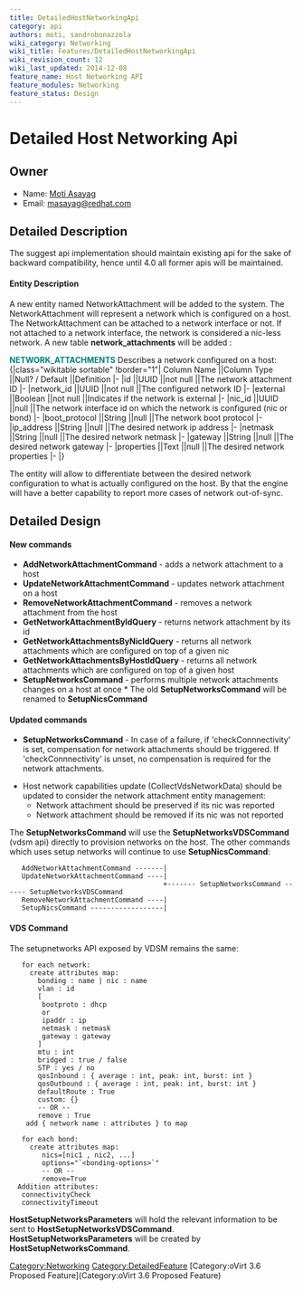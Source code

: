 ```yaml
---
title: DetailedHostNetworkingApi
category: api
authors: moti, sandrobonazzola
wiki_category: Networking
wiki_title: Features/DetailedHostNetworkingApi
wiki_revision_count: 12
wiki_last_updated: 2014-12-08
feature_name: Host Networking API
feature_modules: Networking
feature_status: Design
---
```


# Detailed Host Networking Api

## Owner

*   Name: [ Moti Asayag](User:masayag)
*   Email: masayag@redhat.com

## Detailed Description

The suggest api implementation should maintain existing api for the sake of backward compatibility, hence until 4.0 all former apis will be maintained.

#### Entity Description

A new entity named NetworkAttachment will be added to the system. The NetworkAttachment will represent a network which is configured on a host.
The NetworkAttachment can be attached to a network interface or not. If not attached to a network interface, the network is considered a nic-less network. A new table **network_attachments** will be added :

<span style="color:Teal">**NETWORK_ATTACHMENTS**</span> Describes a network configured on a host:
{|class="wikitable sortable" !border="1"| Column Name ||Column Type ||Null? / Default ||Definition |- |id ||UUID ||not null ||The network attachment ID |- |network_id ||UUID ||not null ||The configured network ID |- |external ||Boolean ||not null ||Indicates if the network is external |- |nic_id ||UUID ||null ||The network interface id on which the network is configured (nic or bond) |- |boot_protocol ||String ||null ||The network boot protocol |- |ip_address ||String ||null ||The desired network ip address |- |netmask ||String ||null ||The desired network netmask |- |gateway ||String ||null ||The desired network gateway |- |properties ||Text ||null ||The desired network properties |- |}

The entity will allow to differentiate between the desired network configuration to what is actually configured on the host.
By that the engine will have a better capability to report more cases of network out-of-sync.

## Detailed Design

#### New commands

*   **AddNetworkAttachmentCommand** - adds a network attachment to a host
*   **UpdateNetworkAttachmentCommand** - updates network attachment on a host
*   **RemoveNetworkAttachmentCommand** - removes a network attachment from the host
*   **GetNetworkAttachmentByIdQuery** - returns network attachment by its id
*   **GetNetworkAttachmentsByNicIdQuery** - returns all network attachments which are configured on top of a given nic
*   **GetNetworkAttachmentsByHostIdQuery** - returns all network attachments which are configured on top of a given host
*   **SetupNetworksCommand** - performs multiple network attachments changes on a host at once
    \* The old **SetupNetworksCommand** will be renamed to **SetupNicsCommand**

#### Updated commands

*   **SetupNetworksCommand** - In case of a failure, if 'checkConnnectivity' is set, compensation for network attachments should be triggered. If 'checkConnnectivity' is unset, no compensation is required for the network attachments.

<!-- -->

*   Host network capabilities update (CollectVdsNetworkData) should be updated to consider the network attachment entity management:
    -   Network attachment should be preserved if its nic was reported
    -   Network attachment should be removed if its nic was not reported

The **SetupNetworksCommand** will use the **SetupNetworksVDSCommand** (vdsm api) directly to provision networks on the host.
The other commands which uses setup networks will continue to use **SetupNicsCommand**:

       AddNetworkAttachmentCommand -------|
       UpdateNetworkAttachmentCommand ----|
                                          +------- SetupNetworksCommand ------ SetupNetworksVDSCommand
       RemoveNetworkAttachmentCommand ----|
       SetupNicsCommand ------------------|

#### VDS Command

The setupnetworks API exposed by VDSM remains the same:

       for each network:
         create attributes map:
           bonding : name | nic : name
           vlan : id
           [
            bootproto : dhcp 
            or
            ipaddr : ip
            netmask : netmask
            gateway : gateway
           ]
           mtu : int
           bridged : true / false
           STP : yes / no
           qosInbound : { average : int, peak: int, burst: int }
           qosOutbound : { average : int, peak: int, burst: int }
           defaultRoute : True
           custom: {}
           -- OR --
           remove : True
        add { network name : attributes } to map
         
       for each bond:
         create attributes map:
            nics=[nic1 , nic2, ...]
            options="`<bonding-options>`"
            -- OR --
            remove=True
      Addition attributes:
       connectivityCheck
       connectivityTimeout

**HostSetupNetworksParameters** will hold the relevant information to be sent to **HostSetupNetworksVDSCommand**.
**HostSetupNetworksParameters** will be created by **HostSetupNetworksCommand**.

<Category:Networking> <Category:DetailedFeature> [Category:oVirt 3.6 Proposed Feature](Category:oVirt 3.6 Proposed Feature)
